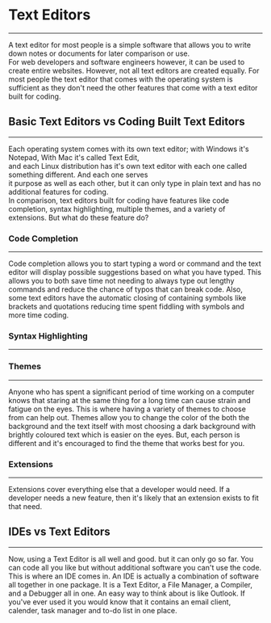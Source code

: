 # Text Editors

----
A text editor for most people is a simple software that allows you to write down notes or documents for later comparison or use.<br>
For web developers and software engineers however, it can be used to create entire websites. However, not all text editors are created equally. For most people the text editor that comes with the operating system is sufficient as they don't need the other features that come with a text editor built for coding.

## Basic Text Editors vs Coding Built Text Editors

----
Each operating system comes with its own text editor; with Windows it's Notepad, With Mac it's called Text Edit,<br> 
and each Linux distribution has it's own text editor with each one called something different. And each one serves<br>
it purpose as well as each other, but it can only type in plain text and has no additional features for coding.<br>
In comparison, text editors built for coding have features like code completion, syntax highlighting, multiple themes, and a variety of extensions. But what do these feature do?

### Code Completion

----
Code completion allows you to start typing a word or command and the text editor will display possible suggestions based on what you have typed. This allows you to both save time not needing to always type out lengthy commands and reduce the chance of typos that can break code.
Also, some text editors have the automatic closing of containing symbols like brackets and quotations reducing time spent fiddling with symbols and more time coding.

### Syntax Highlighting

----

### Themes

----
Anyone who has spent a significant period of time working on a computer knows that staring at the same thing for a long time can cause strain and fatigue on the eyes. This is where having a variety of themes to choose from can help out. Themes allow you to change the color of the both the background and the text itself with most choosing a dark background with brightly coloured text which is easier on the eyes. But, each person is different and it's encouraged to find the theme that works best for you.

### Extensions

----
Extensions cover everything else that a developer would need. If a developer needs a new feature, then it's likely that an extension exists to fit that need.

## IDEs vs Text Editors

----
Now, using a Text Editor is all well and good. but it can only go so far. You can code all you like but without additional software you can't use the code. This is where an IDE comes in. An IDE is actually a combination of software all together in one package. It is a Text Editor, a File Manager, a Compiler, and a Debugger all in one. An easy way to think about is like Outlook. If you've ever used it you would know that it contains an email client, calender, task manager and to-do list in one place.
<!-- # Text Editors

A text editor for most people is a simple software that allows you to write down notes or documents for later comparison or use.<br>
For web developers and software engineers however, it can be used to create entire websites. However, not all text editors are created equally. For most people the text editor that comes with the operating system is sufficient as they don't need the other features that come with a text editor built for coding.

## Basic Text Editors vs Coding Built Text Editors

    Each operating system comes with its own text editor; with Windows it's Notepad, With Mac it's called Text Edit,<br> 
    and each Linux distribution has it's own text editor with each one called something different. And each one serves<br>
    it purpose as well as each other, but it can only type in plain text and has no additional features for coding.<br>
    In comparison, text editors built for coding have features like code completion, syntax highlighting, multiple themes, and a variety of extensions. But what do these feature do?

### Code Completion

    Code completion allows you to start typing a word or command and the text editor will display possible suggestions based on what you have typed. This allows you to both save time not needing to always type out lengthy commands and reduce the chance of typos that can break code.
    Also, some text editors have the automatic closing of containing symbols like brackets and quotations reducing time spent fiddling with symbols and more time coding.

### Syntax Highlighting

    Syntax highlighting colors the text as you write it, making different parts of the code different colours to both make the text easier to read and faster to find errors.

### Themes

    Anyone who has spent a significant period of time working on a computer knows that staring at the same thing for a long time can cause strain and fatigue on the eyes. This is where having a variety of themes to choose from can help out. Themes allow you to change the color of the both the background and the text itself with most choosing a dark background with brightly coloured text which is easier on the eyes. But, each person is different and it's encouraged to find the theme that works best for you.

### Extensions

    Extensions cover everything else that a developer would need. If a developer needs a new feature, then it's likely that an extension exists to fit that need.

## IDEs vs Text Editors

    Now, using a Text Editor is all well and good. but it can only go so far. You can code all you like but without additional software you can't use the code. This is where an IDE comes in. An IDE is actually a combination of software all together in one package. It is a Text Editor, a File Manager, a Compiler, and a Debugger all in one. An easy way to think about is like Outlook. If you've ever used it you would know that it contains an email client, calender, task manager and to-do list in one place. -->